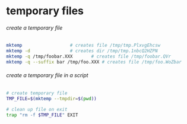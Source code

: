 # temporary files

###### create a temporary file
```bash
mktemp					# creates file /tmp/tmp.PlxvgEhcsw
mktemp -d				# creates dir /tmp/tmp.1nbcQ2HZPN
mktemp -q /tmp/foobar.XXX		# creates file /tmp/foobar.QVr
mktemp -q --suffix bar /tmp/foo.XXX	# creates file /tmp/foo.WoZbar
```

###### create a temporary file in a script
```bash
# create temporary file
TMP_FILE=$(mktemp --tmpdir=$(pwd))

# clean up file on exit
trap "rm -f $TMP_FILE" EXIT
```

